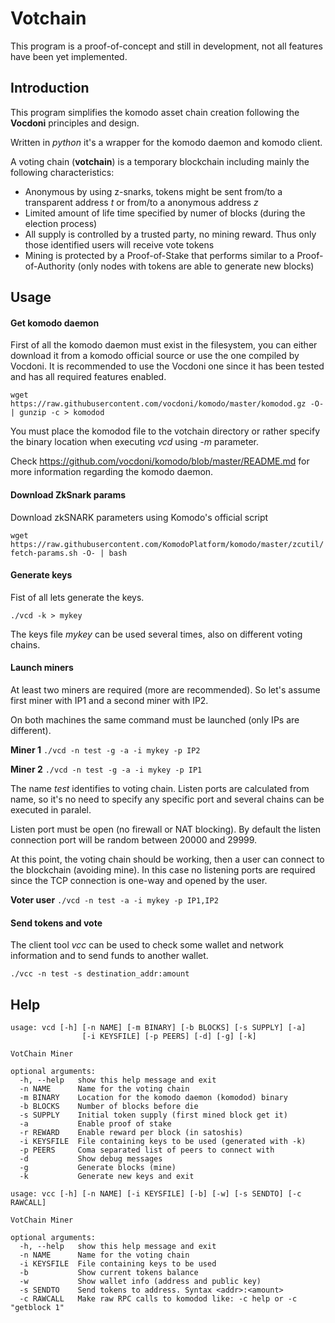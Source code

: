# Votchain

This program is a proof-of-concept and still in development, not all features have been yet implemented.

## Introduction

This program simplifies the komodo asset chain creation following the **Vocdoni** principles and design.

Written in *python* it's a wrapper for the komodo daemon and komodo client.

A voting chain (**votchain**) is a temporary blockchain including mainly the following characteristics:

- Anonymous by using z-snarks, tokens might be sent from/to a transparent address *t* or from/to a anonymous address *z*
- Limited amount of life time specified by numer of blocks (during the election process)
- All supply is controlled by a trusted party, no mining reward. Thus only those identified users will receive vote tokens
- Mining is protected by a Proof-of-Stake that performs similar to a Proof-of-Authority (only nodes with tokens are able to generate new blocks)

## Usage

#### Get komodo daemon

First of all the komodo daemon must exist in the filesystem, you can either download it from a komodo official source or use the one compiled by Vocdoni.
It is recommended to use the Vocdoni one since it has been tested and has  all required features enabled.

`wget https://raw.githubusercontent.com/vocdoni/komodo/master/komodod.gz -O- | gunzip -c > komodod`

You must place the komodod file to the votchain directory or rather specify the binary location when executing *vcd* using *-m* parameter.

Check https://github.com/vocdoni/komodo/blob/master/README.md for more information regarding the komodo daemon.

#### Download ZkSnark params

Download zkSNARK parameters using Komodo's official script

`wget https://raw.githubusercontent.com/KomodoPlatform/komodo/master/zcutil/fetch-params.sh -O- | bash`

#### Generate keys

Fist of all lets generate the keys.

`./vcd -k > mykey`

The keys file *mykey* can be used several times, also on different voting chains.

#### Launch miners

At least two miners are required (more are recommended). So let's assume first miner with IP1 and a second miner with IP2.

On both machines the same command must be launched (only IPs are different).

**Miner 1**
`./vcd -n test -g -a -i mykey -p IP2`

**Miner 2**
`./vcd -n test -g -a -i mykey -p IP1`

The name *test* identifies to voting chain. Listen ports are calculated from name, so it's no need to specify any specific port and several chains can be executed in paralel.

Listen port must be open (no firewall or NAT blocking). By default the listen connection port will be random between 20000 and 29999.

At this point, the voting chain should be working, then a user can connect to the blockchain (avoiding mine). In this case no listening ports are required since the TCP connection is one-way and opened by the user.

**Voter user**
`./vcd -n test -a -i mykey -p IP1,IP2`

#### Send tokens and vote

The client tool *vcc* can be used to check some wallet and network information and to send funds to another wallet.

`./vcc -n test -s destination_addr:amount`

## Help

```
usage: vcd [-h] [-n NAME] [-m BINARY] [-b BLOCKS] [-s SUPPLY] [-a]
                [-i KEYSFILE] [-p PEERS] [-d] [-g] [-k]

VotChain Miner

optional arguments:
  -h, --help   show this help message and exit
  -n NAME      Name for the voting chain
  -m BINARY    Location for the komodo daemon (komodod) binary
  -b BLOCKS    Number of blocks before die
  -s SUPPLY    Initial token supply (first mined block get it)
  -a           Enable proof of stake
  -r REWARD    Enable reward per block (in satoshis)
  -i KEYSFILE  File containing keys to be used (generated with -k)
  -p PEERS     Coma separated list of peers to connect with
  -d           Show debug messages
  -g           Generate blocks (mine)
  -k           Generate new keys and exit
```

```
usage: vcc [-h] [-n NAME] [-i KEYSFILE] [-b] [-w] [-s SENDTO] [-c RAWCALL]

VotChain Miner

optional arguments:
  -h, --help   show this help message and exit
  -n NAME      Name for the voting chain
  -i KEYSFILE  File containing keys to be used
  -b           Show current tokens balance
  -w           Show wallet info (address and public key)
  -s SENDTO    Send tokens to address. Syntax <addr>:<amount>
  -c RAWCALL   Make raw RPC calls to komodod like: -c help or -c "getblock 1"
```
